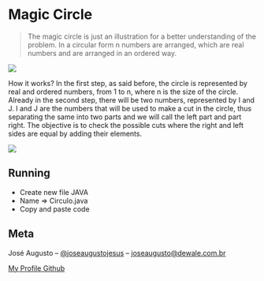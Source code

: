 # Magic Circle
> The magic circle is just an illustration for a better understanding of the problem. In a circular form n numbers are arranged, which are real numbers and are arranged in an ordered way.


![](https://cdn-images-1.medium.com/max/800/1*H54TZTjXyCeRNt2dAxodHw.png)


How it works? In the first step, as said before, the circle is represented by real and ordered numbers, from 1 to n, where n is the size of the circle. Already in the second step, there will be two numbers, represented by I and J. I and J are the numbers that will be used to make a cut in the circle, thus separating the same into two parts and we will call the left part and part right. The objective is to check the possible cuts where the right and left sides are equal by adding their elements.

![](https://cdn-images-1.medium.com/max/800/1*B6P0g5gdVweeLLnuu5Lp_w.png)

## Running

* Create new file JAVA
* Name => Circulo.java
* Copy and paste code 

## Meta

José Augusto – [@joseaugustojesus](https://www.linkedin.com/in/joseaugusto-js/) – joseaugusto@dewale.com.br

[My Profile Github](https://github.com/joseaugustojesus)
